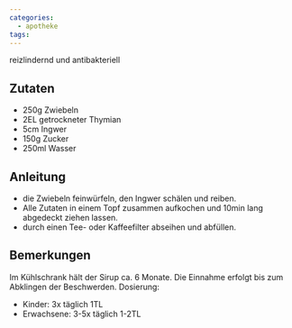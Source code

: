 ```yaml
---
categories:
  - apotheke
tags:
---
```


reizlindernd und antibakteriell
## Zutaten
* 250g Zwiebeln
* 2EL getrockneter Thymian
* 5cm Ingwer
* 150g Zucker
* 250ml Wasser

## Anleitung
* die Zwiebeln feinwürfeln, den Ingwer schälen und reiben.
* Alle Zutaten in einem Topf zusammen aufkochen und 10min lang abgedeckt ziehen  lassen.
* durch einen Tee- oder Kaffeefilter abseihen und abfüllen.

## Bemerkungen
Im Kühlschrank hält der Sirup ca. 6 Monate. Die Einnahme erfolgt bis zum Abklingen der Beschwerden. Dosierung:
* Kinder: 3x täglich 1TL
* Erwachsene: 3-5x täglich 1-2TL
<!--stackedit_data:
eyJoaXN0b3J5IjpbLTU4NDg2NDg1OV19
-->